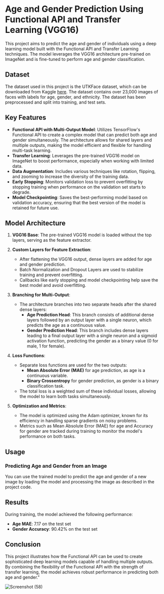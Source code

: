 # Age and Gender Prediction Using Functional API and Transfer Learning (VGG16)

This project aims to predict the age and gender of individuals using a deep learning model built with the Functional API and Transfer Learning techniques. The model leverages the VGG16 architecture pre-trained on ImageNet and is fine-tuned to perform age and gender classification.

## Dataset

The dataset used in this project is the UTKFace dataset, which can be downloaded from Kaggle [here](https://www.kaggle.com/datasets/jangedoo/utkface-new). The dataset contains over 23,000 images of faces with labels for age, gender, and ethnicity. The dataset has been preprocessed and split into training, and test sets.

## Key Features

- **Functional API with Multi-Output Model**: Utilizes TensorFlow's Functional API to create a complex model that can predict both age and gender simultaneously. The architecture allows for shared layers and multiple outputs, making the model efficient and flexible for handling multi-task learning.
- **Transfer Learning**: Leverages the pre-trained VGG16 model on ImageNet to boost performance, especially when working with limited data.
- **Data Augmentation**: Includes various techniques like rotation, flipping, and zooming to increase the diversity of the training data.
- **Early Stopping**: Monitors validation loss to prevent overfitting by stopping training when performance on the validation set starts to degrade.
- **Model Checkpointing**: Saves the best-performing model based on validation accuracy, ensuring that the best version of the model is retained for future use.

## Model Architecture

1. **VGG16 Base**:
   The pre-trained VGG16 model is loaded without the top layers, serving as the feature extractor.

3. **Custom Layers for Feature Extraction**:
   - After flattening the VGG16 output, dense layers are added for age and gender prediction.
   - Batch Normalization and Dropout Layers are used to stabilize training and prevent overfitting.
   - Callbacks like early stopping and model checkpointing help save the best model and avoid overfitting.

4. **Branching for Multi-Output**:
   - The architecture branches into two separate heads after the shared dense layers:
     - **Age Prediction Head**: This branch consists of additional dense layers followed by an output layer with a single neuron, which predicts the age as a continuous value.
     - **Gender Prediction Head**: This branch includes dense layers leading to a final output layer with a single neuron and a sigmoid activation function, predicting the gender as a binary value (0 for male, 1 for female).

5. **Loss Functions**:
   - Separate loss functions are used for the two outputs:
     - **Mean Absolute Error (MAE)** for age prediction, as age is a continuous variable.
     - **Binary Crossentropy** for gender prediction, as gender is a binary classification task.
   - The total loss is a weighted sum of these individual losses, allowing the model to learn both tasks simultaneously.

6. **Optimization and Metrics**:
   - The model is optimized using the Adam optimizer, known for its efficiency in handling sparse gradients on noisy problems.
   - Metrics such as Mean Absolute Error (MAE) for age and Accuracy for gender are tracked during training to monitor the model's performance on both tasks.

## Usage

### Predicting Age and Gender from an Image

You can use the trained model to predict the age and gender of a new image by loading the model and processing the image as described in the project code.

## Results

During training, the model achieved the following performance:

- **Age MAE**: 7.17 on the test set
- **Gender Accuracy**: 90.42% on the test set

## Conclusion
This project illustrates how the Functional API can be used to create sophisticated deep learning models capable of handling multiple outputs. By combining the flexibility of the Functional API with the strength of transfer learning, the model achieves robust performance in predicting both age and gender."

![Screenshot (58)](https://github.com/user-attachments/assets/21593b12-e8f4-4678-88b4-e3daabea51b3)

